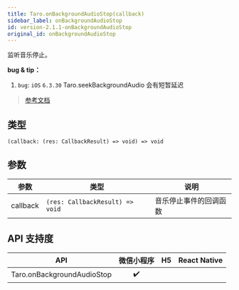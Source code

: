 ```yaml
---
title: Taro.onBackgroundAudioStop(callback)
sidebar_label: onBackgroundAudioStop
id: version-2.1.1-onBackgroundAudioStop
original_id: onBackgroundAudioStop
---
```


监听音乐停止。

**bug & tip：**

1.  `bug`: `iOS` `6.3.30` Taro.seekBackgroundAudio 会有短暂延迟

> [参考文档](https://developers.weixin.qq.com/miniprogram/dev/api/media/background-audio/wx.onBackgroundAudioStop.html)

## 类型

```tsx
(callback: (res: CallbackResult) => void) => void
```

## 参数

<table>
  <thead>
    <tr>
      <th>参数</th>
      <th>类型</th>
      <th>说明</th>
    </tr>
  </thead>
  <tbody>
    <tr>
      <td>callback</td>
      <td><code>(res: CallbackResult) =&gt; void</code></td>
      <td>音乐停止事件的回调函数</td>
    </tr>
  </tbody>
</table>

## API 支持度

| API | 微信小程序 | H5 | React Native |
| :---: | :---: | :---: | :---: |
| Taro.onBackgroundAudioStop | ✔️ |  |  |
